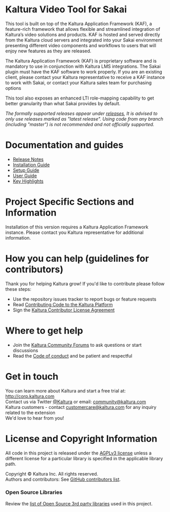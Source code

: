 # Kaltura Video Tool for Sakai
This tool is built on top of the Kaltura Application Framework (KAF), a feature-rich framework that allows flexible and streamlined integration of Kaltura’s video solutions and products. KAF is hosted and served directly from the Kaltura cloud servers and integrated into your Sakai environment presenting different video components and workflows to users that will enjoy new features as they are released.

The Kaltura Application Framework (KAF) is proprietary software and is mandatory to use in conjunction with Kaltura LMS integrations. The Sakai plugin must have the KAF software to work properly. If you are an existing client, please contact your Kaltura representative to receive a KAF instance to work with Sakai, or contact your Kaltura sales team for purchasing options

This tool also exposes an enhanced LTI role-mapping capability to get better granularity than what Sakai provides by default.

*The formally supported releases appear under [releases](https://github.com/kaltura/sakai-extension/releases), It is advised to only use releases marked as "latest release". Using code from any branch (including "master") is not recommended and not officially supported.*


# Documentation and guides
* [Release Notes](http://knowledge.kaltura.com/node/1654) 
* [Installation Guide](http://knowledge.kaltura.com/node/1643)
* [Setup Guide](http://knowledge.kaltura.com/node/1658/attachment/field_media)
* [User Guide](http://knowledge.kaltura.com/node/1657/attachment/field_media)
* [Key Highlights](http://knowledge.kaltura.com/node/549)

# Project Specific Sections and Information
Installation of this version requires a Kaltura Application Framework instance. Please contact you Kaltura representative for additional information.

# How you can help (guidelines for contributors) 
Thank you for helping Kaltura grow! If you'd like to contribute please follow these steps:
* Use the repository issues tracker to report bugs or feature requests
* Read [Contributing Code to the Kaltura Platform](https://github.com/kaltura/platform-install-packages/blob/master/doc/Contributing-to-the-Kaltura-Platform.md)
* Sign the [Kaltura Contributor License Agreement](https://agentcontribs.kaltura.org/)

# Where to get help
* Join the [Kaltura Community Forums](https://forum.kaltura.org/) to ask questions or start discussions
* Read the [Code of conduct](https://forum.kaltura.org/faq) and be patient and respectful

# Get in touch
You can learn more about Kaltura and start a free trial at: http://corp.kaltura.com    
Contact us via Twitter [@Kaltura](https://twitter.com/Kaltura) or email: community@kaltura.com  
Kaltura customers - contact customercare@kaltura.com for any inquiry related to the extension  
We'd love to hear from you!

# License and Copyright Information
All code in this project is released under the [AGPLv3 license](http://www.gnu.org/licenses/agpl-3.0.html) unless a different license for a particular library is specified in the applicable library path.   

Copyright © Kaltura Inc. All rights reserved.   
Authors and contributors: See [GitHub contributors list](https://github.com/kaltura/sakai-extension/graphs/contributors).  

### Open Source Libraries
Review the [list of Open Source 3rd party libraries](open-source-libraries.md) used in this project.
